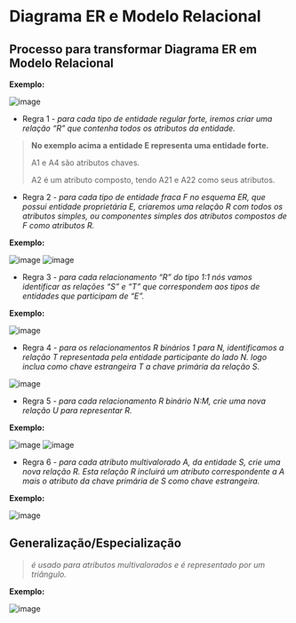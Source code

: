 # Diagrama ER e Modelo Relacional


## Processo para transformar Diagrama ER em Modelo Relacional

**Exemplo:**

![image](https://user-images.githubusercontent.com/86432208/156816435-7070d03f-7da1-4a3c-a990-a020ca2a25fb.png)


- Regra 1 - *para cada tipo de entidade regular forte, iremos criar uma relação “R” que contenha todos os atributos da entidade.*
> **No exemplo acima a entidade E representa uma entidade forte.**
> 
> A1 e A4 são atributos chaves.
> 
> A2 é um atributo composto, tendo A21 e A22 como seus atributos.

- Regra 2 - *para cada tipo de entidade fraca F no esquema ER, que possui entidade proprietária E, criaremos uma relação R com todos os atributos simples, ou componentes simples dos atributos compostos de F como atributos R.*

**Exemplo:**

![image](https://user-images.githubusercontent.com/86432208/156820393-197b5df9-55ed-4dcd-9705-d72e701e8651.png)
![image](https://user-images.githubusercontent.com/86432208/156820441-a1512586-1dd4-4ff6-89e6-e03e6a1b5de6.png)

- Regra 3 -  *para cada relacionamento “R” do tipo 1:1 nós vamos identificar as relações “S” e “T” que correspondem aos tipos de entidades que participam de “E”.*

**Exemplo:**

![image](https://user-images.githubusercontent.com/86432208/157040448-fbb58493-1a58-43e0-9630-31656beff422.png)

- Regra 4 - *para os relacionamentos R binários 1 para N, identificamos a relação T representada pela entidade participante do lado N. logo inclua como chave estrangeira T a chave primária da relação S.*

![image](https://user-images.githubusercontent.com/86432208/157042809-a269a646-5323-4c56-9fe3-91aa43c865ef.png)

- Regra 5 - *para cada relacionamento R binário N:M, crie uma nova relação U para representar R.*

**Exemplo:**

![image](https://user-images.githubusercontent.com/86432208/157083553-aa9d4e2f-a275-4be8-8047-0feed89d2c17.png)
![image](https://user-images.githubusercontent.com/86432208/157084029-1cf665d7-0e3e-44ed-8db6-5cf8420eb02a.png)

- Regra 6 - *para cada atributo multivalorado A, da entidade S, crie uma nova relação R. Esta relação R incluirá um atributo correspondente a A mais o atributo da chave primária de S como chave estrangeira.*

**Exemplo:**

![image](https://user-images.githubusercontent.com/86432208/157085011-de3c3857-2696-4f6a-bfc4-a6c57e6f3bd5.png)


## Generalização/Especialização

> *é usado para atributos multivalorados e é representado por um triângulo.*

**Exemplo:**

![image](https://user-images.githubusercontent.com/86432208/157089502-16a518ae-2e2f-4eec-ad25-de32a5ca17b2.png)














